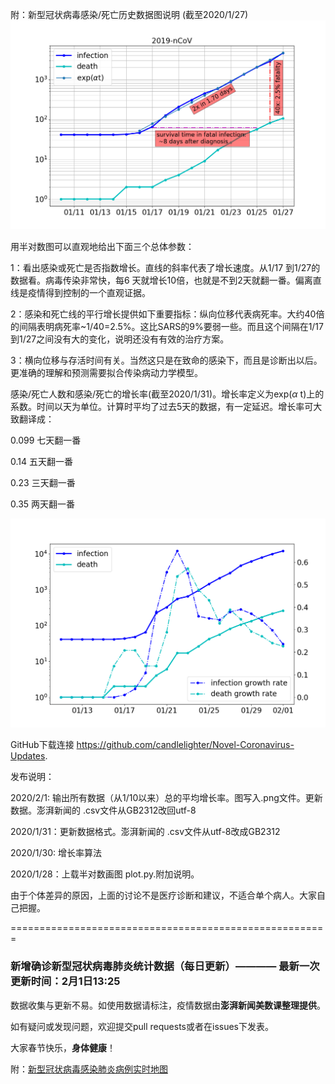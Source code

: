 附：新型冠状病毒感染/死亡历史数据图说明 (截至2020/1/27)
![Alt text](./20200127.png?raw=true "plot")

用半对数图可以直观地给出下面三个总体参数：

1：看出感染或死亡是否指数增长。直线的斜率代表了增长速度。从1/17 到1/27的数据看。病毒传染非常快，每6 天就增长10倍，也就是不到2天就翻一番。偏离直线是疫情得到控制的一个直观证据。

2：感染和死亡线的平行增长提供如下重要指标：纵向位移代表病死率。大约40倍的间隔表明病死率~1/40=2.5%。这比SARS的9%要弱一些。而且这个间隔在1/17到1/27之间没有大的变化，说明还没有有效的治疗方案。

3：横向位移与存活时间有关。当然这只是在致命的感染下，而且是诊断出以后。更准确的理解和预测需要拟合传染病动力学模型。


感染/死亡人数和感染/死亡的增长率(截至2020/1/31)。增长率定义为exp($\alpha$ t)上的系数。时间以天为单位。计算时平均了过去5天的数据，有一定延迟。增长率可大致翻译成：

0.099 七天翻一番

0.14 五天翻一番

0.23 三天翻一番

0.35 两天翻一番

![Alt text](./20200201.png?raw=true "plot")

GitHub下载连接 https://github.com/candlelighter/Novel-Coronavirus-Updates.

发布说明：

2020/2/1:  输出所有数据（从1/10以来）总的平均增长率。图写入.png文件。更新数据。澎湃新闻的 .csv文件从GB2312改回utf-8

2020/1/31：更新数据格式。澎湃新闻的 .csv文件从utf-8改成GB2312

2020/1/30: 增长率算法

2020/1/28：上载半对数画图 plot.py.附加说明。

由于个体差异的原因，上面的讨论不是医疗诊断和建议，不适合单个病人。大家自己把握。

=======================================================

### 新增确诊新型冠状病毒肺炎统计数据（每日更新）———— 最新一次更新时间：2月1日13:25

数据收集与更新不易。如使用数据请标注，疫情数据由**澎湃新闻美数课整理提供**。

如有疑问或发现问题，欢迎提交pull requests或者在issues下发表。

大家春节快乐，**身体健康**！

附：[新型冠状病毒感染肺炎病例实时地图](http://projects.thepaper.cn/thepaper-cases/839studio/feiyan/)
